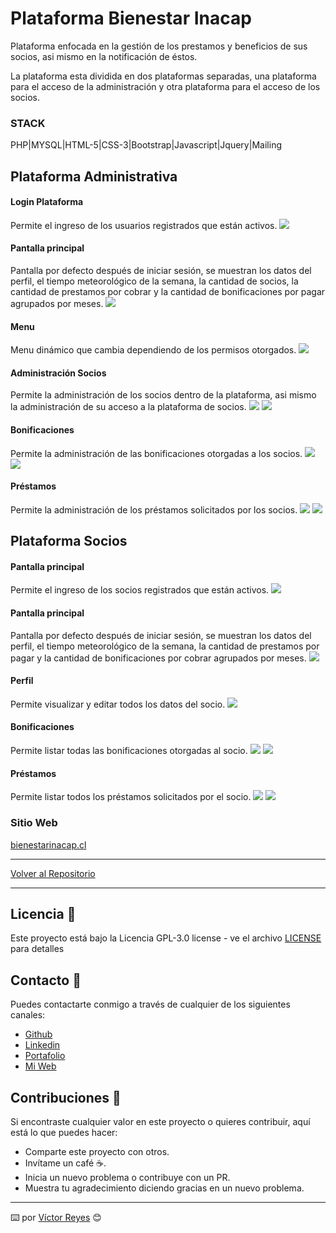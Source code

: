 # Plataforma Bienestar Inacap
Plataforma enfocada en la gestión de los prestamos y beneficios de sus socios, asi mismo en la notificación de éstos.

La plataforma esta dividida en dos plataformas separadas, una plataforma para el acceso de la administración y otra plataforma para el acceso de los socios.

### STACK
PHP|MYSQL|HTML-5|CSS-3|Bootstrap|Javascript|Jquery|Mailing

## Plataforma Administrativa

#### Login Plataforma
Permite el ingreso de los usuarios registrados que están activos.
<img src='https://raw.githubusercontent.com/tenshi98/Trabajo_Imagenes/main/Plataforma%20Bienestar%20Inacap/src/administracion_login.png' />

#### Pantalla principal
Pantalla por defecto después de iniciar sesión, se muestran los datos del perfil, el tiempo meteorológico de la semana, la cantidad de socios, la cantidad
de prestamos por cobrar y la cantidad de bonificaciones por pagar agrupados por meses.
<img src='https://raw.githubusercontent.com/tenshi98/Trabajo_Imagenes/main/Plataforma%20Bienestar%20Inacap/src/administracion_principal.png' />

#### Menu
Menu dinámico que cambia dependiendo de los permisos otorgados.
<img src='https://raw.githubusercontent.com/tenshi98/Trabajo_Imagenes/main/Plataforma%20Bienestar%20Inacap/src/administracion_menu.png' />

#### Administración Socios
Permite la administración de los socios dentro de la plataforma, asi mismo la administración de su acceso a la plataforma de socios.
<img src='https://raw.githubusercontent.com/tenshi98/Trabajo_Imagenes/main/Plataforma%20Bienestar%20Inacap/src/administracion_admin_socios.png' />
<img src='https://raw.githubusercontent.com/tenshi98/Trabajo_Imagenes/main/Plataforma%20Bienestar%20Inacap/src/administracion_admin_socios_info.png' />

#### Bonificaciones
Permite la administración de las bonificaciones otorgadas a los socios.
<img src='https://raw.githubusercontent.com/tenshi98/Trabajo_Imagenes/main/Plataforma%20Bienestar%20Inacap/src/administracion_bonificaciones.png' />
<img src='https://raw.githubusercontent.com/tenshi98/Trabajo_Imagenes/main/Plataforma%20Bienestar%20Inacap/src/administracion_bonificaciones_info.png' />

#### Préstamos
Permite la administración de los préstamos solicitados por los socios.
<img src='https://raw.githubusercontent.com/tenshi98/Trabajo_Imagenes/main/Plataforma%20Bienestar%20Inacap/src/administracion_prestamos.png' />
<img src='https://raw.githubusercontent.com/tenshi98/Trabajo_Imagenes/main/Plataforma%20Bienestar%20Inacap/src/administracion_prestamos_info.png' />


## Plataforma Socios

#### Pantalla principal
Permite el ingreso de los socios registrados que están activos.
<img src='https://raw.githubusercontent.com/tenshi98/Trabajo_Imagenes/main/Plataforma%20Bienestar%20Inacap/src/socio_login.png' />

#### Pantalla principal
Pantalla por defecto después de iniciar sesión, se muestran los datos del perfil, el tiempo meteorológico de la semana, la cantidad
de prestamos por pagar y la cantidad de bonificaciones por cobrar agrupados por meses.
<img src='https://raw.githubusercontent.com/tenshi98/Trabajo_Imagenes/main/Plataforma%20Bienestar%20Inacap/src/socio_principal.png' />

#### Perfil
Permite visualizar y editar todos los datos del socio.
<img src='https://raw.githubusercontent.com/tenshi98/Trabajo_Imagenes/main/Plataforma%20Bienestar%20Inacap/src/socio_perfil.png' />

#### Bonificaciones
Permite listar todas las bonificaciones otorgadas al socio.
<img src='https://raw.githubusercontent.com/tenshi98/Trabajo_Imagenes/main/Plataforma%20Bienestar%20Inacap/src/socio_bonificaciones_filtro.png' />
<img src='https://raw.githubusercontent.com/tenshi98/Trabajo_Imagenes/main/Plataforma%20Bienestar%20Inacap/src/socio_bonificaciones_listado.png' />

#### Préstamos
Permite listar todos los préstamos solicitados por el socio.
<img src='https://raw.githubusercontent.com/tenshi98/Trabajo_Imagenes/main/Plataforma%20Bienestar%20Inacap/src/socio_prestamos_filtros.png' />
<img src='https://raw.githubusercontent.com/tenshi98/Trabajo_Imagenes/main/Plataforma%20Bienestar%20Inacap/src/socio_prestamos_listado.png' />



### Sitio Web
[bienestarinacap.cl](https://bienestarinacap.cl/)

---

[Volver al Repositorio](https://github.com/tenshi98/Trabajo_Imagenes/)

---

## Licencia 📄
Este proyecto está bajo la Licencia GPL-3.0 license - ve el archivo [LICENSE](LICENSE) para detalles

## Contacto 📖
Puedes contactarte conmigo a través de cualquier de los siguientes canales:
- [Github](https://github.com/tenshi98)
- [Linkedin](https://www.linkedin.com/in/victor-reyes-galvez/)
- [Portafolio](https://tenshi98.github.io/portafolio/)
- [Mi Web](https://web.digitalcreations.cl/)

## Contribuciones 🎁
Si encontraste cualquier valor en este proyecto o quieres contribuir, aquí está lo que puedes hacer:

- Comparte este proyecto con otros.
- Invítame un café ☕.
- Inicia un nuevo problema o contribuye con un PR.
- Muestra tu agradecimiento diciendo gracias en un nuevo problema.

---

⌨️ por [Víctor Reyes](https://github.com/tenshi98) 😊